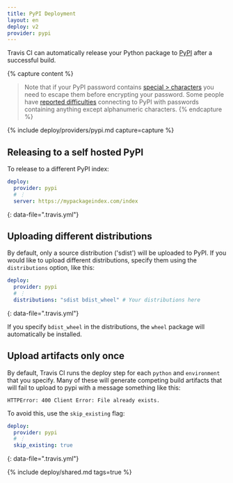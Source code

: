 ```yaml
---
title: PyPI Deployment
layout: en
deploy: v2
provider: pypi
---
```


Travis CI can automatically release your Python package to [PyPI](https://pypi.python.org/) after a successful build.

{% capture content %}
  > Note that if your PyPI password contains [special > characters](/user/encryption-keys/#note-on-escaping-certain-symbols)
  > you need to escape them before encrypting your password. Some people have [reported
  > difficulties](https://github.com/travis-ci/dpl/issues/377) connecting to PyPI
  > with passwords containing anything except alphanumeric characters.
{% endcapture %}

{% include deploy/providers/pypi.md capture=capture %}

## Releasing to a self hosted PyPI

To release to a different PyPI index:

```yaml
deploy:
  provider: pypi
  # ⋮
  server: https://mypackageindex.com/index
```
{: data-file=".travis.yml"}

## Uploading different distributions

By default, only a source distribution ('sdist') will be uploaded to PyPI.
If you would like to upload different distributions, specify them using the `distributions` option, like this:

```yaml
deploy:
  provider: pypi
  # ⋮
  distributions: "sdist bdist_wheel" # Your distributions here
```
{: data-file=".travis.yml"}

If you specify `bdist_wheel` in the distributions, the `wheel` package will automatically be installed.

## Upload artifacts only once

By default, Travis CI runs the deploy step for each `python` and `environment`
that you specify. Many of these will generate competing build artifacts that
will fail to upload to pypi with a message something like this:

```
HTTPError: 400 Client Error: File already exists.
```

To avoid this, use the `skip_existing` flag:

```yaml
deploy:
  provider: pypi
  # ⋮
  skip_existing: true
```
{: data-file=".travis.yml"}

{% include deploy/shared.md tags=true %}

